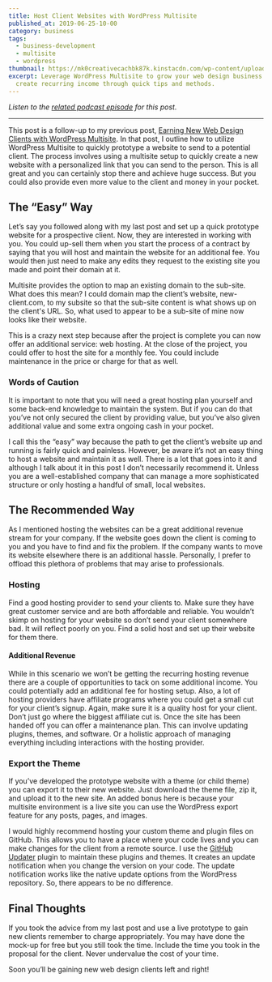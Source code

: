 ```yaml
---
title: Host Client Websites with WordPress Multisite
published_at: 2019-06-25-10-00
category: business
tags:
  - business-development
  - multisite
  - wordpress
thumbnail: https://mk0creativecachbk87k.kinstacdn.com/wp-content/uploads/sites/2/2018/08/wordpress-laptop-client-meeting.jpg
excerpt: Leverage WordPress Multisite to grow your web design business and
  create recurring income through quick tips and methods.
---
```

*Listen to the [related podcast episode](https://open.spotify.com/episode/73Geen6xP539RHCjKEWxEC?si=f6169G8AQySJK6qxVISVfQ) for this post.*

- - -

This post is a follow-up to my previous post, [Earning New Web Design Clients with WordPress Multisite](/learn/business/wordpress-multisite-new-clients). In that post, I outline how to utilize WordPress Multisite to quickly prototype a website to send to a potential client. The process involves using a multisite setup to quickly create a new website with a personalized link that you can send to the person. This is all great and you can certainly stop there and achieve huge success. But you could also provide even more value to the client and money in your pocket.

## The “Easy” Way

Let’s say you followed along with my last post and set up a quick prototype website for a prospective client. Now, they are interested in working with you. You could up-sell them when you start the process of a contract by saying that you will host and maintain the website for an additional fee. You would then just need to make any edits they request to the existing site you made and point their domain at it.

Multisite provides the option to map an existing domain to the sub-site. What does this mean? I could domain map the client’s website, new-client.com, to my subsite so that the sub-site content is what shows up on the client's URL. So, what used to appear to be a sub-site of mine now looks like their website.

This is a crazy next step because after the project is complete you can now offer an additional service: web hosting. At the close of the project, you could offer to host the site for a monthly fee. You could include maintenance in the price or charge for that as well.

### Words of Caution

It is important to note that you will need a great hosting plan yourself and some back-end knowledge to maintain the system. But if you can do that you’ve not only secured the client by providing value, but you’ve also given additional value and some extra ongoing cash in your pocket.

I call this the “easy” way because the path to get the client’s website up and running is fairly quick and painless. However, be aware it’s not an easy thing to host a website and maintain it as well. There is a lot that goes into it and although I talk about it in this post I don’t necessarily recommend it. Unless you are a well-established company that can manage a more sophisticated structure or only hosting a handful of small, local websites.

## The Recommended Way

As I mentioned hosting the websites can be a great additional revenue stream for your company. If the website goes down the client is coming to you and you have to find and fix the problem. If the company wants to move its website elsewhere there is an additional hassle. Personally, I prefer to offload this plethora of problems that may arise to professionals.

### Hosting

Find a good hosting provider to send your clients to. Make sure they have great customer service and are both affordable and reliable. You wouldn’t skimp on hosting for your website so don’t send your client somewhere bad. It will reflect poorly on you. Find a solid host and set up their website for them there.

#### Additional Revenue

While in this scenario we won’t be getting the recurring hosting revenue there are a couple of opportunities to tack on some additional income. You could potentially add an additional fee for hosting setup. Also, a lot of hosting providers have affiliate programs where you could get a small cut for your client’s signup. Again, make sure it is a quality host for your client. Don’t just go where the biggest affiliate cut is. Once the site has been handed off you can offer a maintenance plan. This can involve updating plugins, themes, and software. Or a holistic approach of managing everything including interactions with the hosting provider.

### Export the Theme

If you’ve developed the prototype website with a theme (or child theme) you can export it to their new website. Just download the theme file, zip it, and upload it to the new site. An added bonus here is because your multisite environment is a live site you can use the WordPress export feature for any posts, pages, and images.

I would highly recommend hosting your custom theme and plugin files on GitHub. This allows you to have a place where your code lives and you can make changes for the client from a remote source. I use the [GitHub Updater](https://github.com/afragen/github-updater) plugin to maintain these plugins and themes. It creates an update notification when you change the version on your code. The update notification works like the native update options from the WordPress repository. So, there appears to be no difference.

## Final Thoughts

If you took the advice from my last post and use a live prototype to gain new clients remember to charge appropriately. You may have done the mock-up for free but you still took the time. Include the time you took in the proposal for the client. Never undervalue the cost of your time.

Soon you’ll be gaining new web design clients left and right!